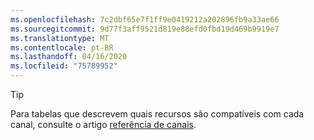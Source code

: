 ```yaml
---
ms.openlocfilehash: 7c2dbf65e7f1ff9e0419212a202896fb9a33ae66
ms.sourcegitcommit: 9d77f3aff9521d819e88efd0fbd19d469b9919e7
ms.translationtype: MT
ms.contentlocale: pt-BR
ms.lasthandoff: 04/16/2020
ms.locfileid: "75789952"
---
```

> [!TIP]
> Para tabelas que descrevem quais recursos são compatíveis com cada canal, consulte o artigo [referência de canais](../bot-service-channels-reference.md). 